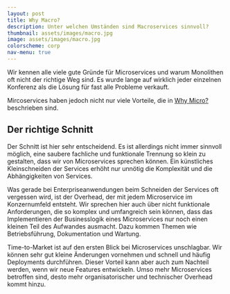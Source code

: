 ```yaml
---
layout: post
title: Why Macro?
description: Unter welchen Umständen sind Macroservices sinnvoll?
thumbnail: assets/images/macro.jpg
image: assets/images/macro.jpg
colorscheme: corp
nav-menu: true
---
```


Wir kennen alle viele gute Gründe für Microservices und warum Monolithen oft nicht der richtige Weg sind.
Es wurde lange auf wirklich jeder einzelnen Konferenz als die Lösung für fast alle Probleme verkauft.

Mircoservices haben jedoch nicht nur viele Vorteile, die in [Why Micro?](./04_why-micro.html) beschrieben sind.

## Der richtige Schnitt

Der Schnitt ist hier sehr entscheidend. Es ist allerdings nicht immer sinnvoll möglich, eine saubere fachliche und
funktionale Trennung so klein zu gestalten, dass wir von Microservices sprechen können. Ein künstliches Kleinschneiden
der Services erhöht nur unnötig die Komplexität und die Abhängigkeiten von Services.

Was gerade bei Enterpriseanwendungen beim Schneiden der Services oft vergessen wird, ist der Overhead, der mit jedem
Microservice im Konzernumfeld entsteht. Wir sprechen hier auch über nicht funktionale Anforderungen, die so komplex und
umfangreich sein können, dass das Implementieren der Businesslogik eines Microservices nur noch einen kleinen Teil des
Aufwandes ausmacht. Dazu kommen Themen wie Betriebsführung, Dokumentation und Wartung.

Time-to-Market ist auf den ersten Blick bei Microservices unschlagbar. Wir können sehr gut kleine Änderungen vornehmen
und schnell und häufig Deployments durchführen. Dieser Vorteil kann aber auch zum Nachteil werden, wenn wir neue
Features entwickeln. Umso mehr Microservices betroffen sind, desto mehr organisatorischer und technischer Overhead
kommt hinzu.
